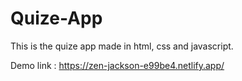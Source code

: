 # Quize-App
This is the quize app made in html, css and javascript.

Demo link : https://zen-jackson-e99be4.netlify.app/
